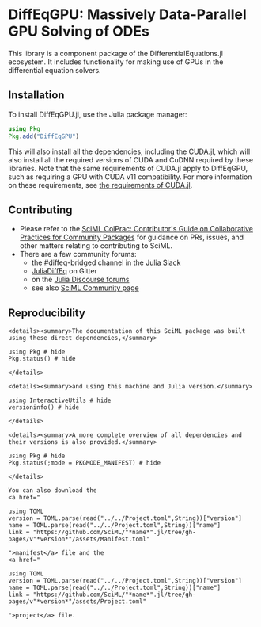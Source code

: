 # DiffEqGPU: Massively Data-Parallel GPU Solving of ODEs

This library is a component package of the DifferentialEquations.jl ecosystem. It includes
functionality for making use of GPUs in the differential equation solvers.

## Installation

To install DiffEqGPU.jl, use the Julia package manager:

```julia
using Pkg
Pkg.add("DiffEqGPU")
```

This will also install all the dependencies, including the
[CUDA.jl](https://cuda.juliagpu.org/stable/), which will also install all the required
versions of CUDA and CuDNN required by these libraries. Note that the same requirements
of CUDA.jl apply to DiffEqGPU, such as requiring a GPU with CUDA v11 compatibility. For
more information on these requirements, see
[the requirements of CUDA.jl](https://cuda.juliagpu.org/stable/installation/overview/).

## Contributing

- Please refer to the
  [SciML ColPrac: Contributor's Guide on Collaborative Practices for Community Packages](https://github.com/SciML/ColPrac/blob/master/README.md)
  for guidance on PRs, issues, and other matters relating to contributing to SciML.
- There are a few community forums:
    - the #diffeq-bridged channel in the [Julia Slack](https://julialang.org/slack/)
    - [JuliaDiffEq](https://gitter.im/JuliaDiffEq/Lobby) on Gitter
    - on the [Julia Discourse forums](https://discourse.julialang.org)
    - see also [SciML Community page](https://sciml.ai/community/)

## Reproducibility
```@raw html
<details><summary>The documentation of this SciML package was built using these direct dependencies,</summary>
```
```@example
using Pkg # hide
Pkg.status() # hide
```
```@raw html
</details>
```
```@raw html
<details><summary>and using this machine and Julia version.</summary>
```
```@example
using InteractiveUtils # hide
versioninfo() # hide
```
```@raw html
</details>
```
```@raw html
<details><summary>A more complete overview of all dependencies and their versions is also provided.</summary>
```
```@example
using Pkg # hide
Pkg.status(;mode = PKGMODE_MANIFEST) # hide
```
```@raw html
</details>
```
```@raw html
You can also download the
<a href="
```
```@eval
using TOML
version = TOML.parse(read("../../Project.toml",String))["version"]
name = TOML.parse(read("../../Project.toml",String))["name"]
link = "https://github.com/SciML/"*name*".jl/tree/gh-pages/v"*version*"/assets/Manifest.toml"
```
```@raw html
">manifest</a> file and the
<a href="
```
```@eval
using TOML
version = TOML.parse(read("../../Project.toml",String))["version"]
name = TOML.parse(read("../../Project.toml",String))["name"]
link = "https://github.com/SciML/"*name*".jl/tree/gh-pages/v"*version*"/assets/Project.toml"
```
```@raw html
">project</a> file.
```
